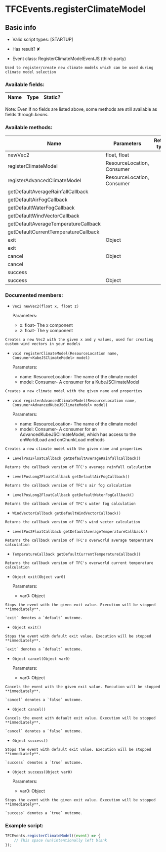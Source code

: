 # TFCEvents.registerClimateModel

## Basic info

- Valid script types: [STARTUP]

- Has result? ✘

- Event class: RegisterClimateModelEventJS (third-party)

```
Used to register/create new climate models which can be used during climate model selection
```

### Available fields:

| Name | Type | Static? |
| ---- | ---- | ------- |

Note: Even if no fields are listed above, some methods are still available as fields through *beans*.

### Available methods:

| Name | Parameters | Return type | Static? |
| ---- | ---------- | ----------- | ------- |
| newVec2 | float, float |  | Vec2 | ✘ |
| registerClimateModel | ResourceLocation, Consumer<KubeJSClimateModel> |  | void | ✘ |
| registerAdvancedClimateModel | ResourceLocation, Consumer<AdvancedKubeJSClimateModel> |  | void | ✘ |
| getDefaultAverageRainfallCallback |  |  | LevelPos2FloatCallback | ✘ |
| getDefaultAirFogCallback |  |  | LevelPosLong2FloatCallback | ✘ |
| getDefaultWaterFogCallback |  |  | LevelPosLong2FloatCallback | ✘ |
| getDefaultWindVectorCallback |  |  | WindVectorCallback | ✘ |
| getDefaultAverageTemperatureCallback |  |  | LevelPos2FloatCallback | ✘ |
| getDefaultCurrentTemperatureCallback |  |  | TemperatureCallback | ✘ |
| exit | Object |  | Object | ✘ |
| exit |  |  | Object | ✘ |
| cancel | Object |  | Object | ✘ |
| cancel |  |  | Object | ✘ |
| success |  |  | Object | ✘ |
| success | Object |  | Object | ✘ |


### Documented members:

- `Vec2 newVec2(float x, float z)`

  Parameters:
  - x: float- The x component
  - z: float- The y component

```
Creates a new Vec2 with the given x and y values, used for creating custom wind vectors in your models
```

- `void registerClimateModel(ResourceLocation name, Consumer<KubeJSClimateModel> model)`

  Parameters:
  - name: ResourceLocation- The name of the climate model
  - model: Consumer<KubeJSClimateModel>- A consumer for a KubeJSClimateModel

```
Creates a new climate model with the given name and properties
```

- `void registerAdvancedClimateModel(ResourceLocation name, Consumer<AdvancedKubeJSClimateModel> model)`

  Parameters:
  - name: ResourceLocation- The name of the climate model
  - model: Consumer<AdvancedKubeJSClimateModel>- A consumer for an AdvancedKubeJSClimateModel, which has access to the onWorldLoad and onChunkLoad methods

```
Creates a new climate model with the given name and properties
```

- `LevelPos2FloatCallback getDefaultAverageRainfallCallback()`
```
Returns the callback version of TFC's average rainfall calculation
```

- `LevelPosLong2FloatCallback getDefaultAirFogCallback()`
```
Returns the callback version of TFC's air fog calculation
```

- `LevelPosLong2FloatCallback getDefaultWaterFogCallback()`
```
Returns the callback version of TFC's water fog calculation
```

- `WindVectorCallback getDefaultWindVectorCallback()`
```
Returns the callback version of TFC's wind vector calculation
```

- `LevelPos2FloatCallback getDefaultAverageTemperatureCallback()`
```
Returns the callback version of TFC's overworld average temperature calculation
```

- `TemperatureCallback getDefaultCurrentTemperatureCallback()`
```
Returns the callback version of TFC's overworld current temperature calculation
```

- `Object exit(Object var0)`

  Parameters:
  - var0: Object

```
Stops the event with the given exit value. Execution will be stopped **immediately**.

`exit` denotes a `default` outcome.
```

- `Object exit()`
```
Stops the event with default exit value. Execution will be stopped **immediately**.

`exit` denotes a `default` outcome.
```

- `Object cancel(Object var0)`

  Parameters:
  - var0: Object

```
Cancels the event with the given exit value. Execution will be stopped **immediately**.

`cancel` denotes a `false` outcome.
```

- `Object cancel()`
```
Cancels the event with default exit value. Execution will be stopped **immediately**.

`cancel` denotes a `false` outcome.
```

- `Object success()`
```
Stops the event with default exit value. Execution will be stopped **immediately**.

`success` denotes a `true` outcome.
```

- `Object success(Object var0)`

  Parameters:
  - var0: Object

```
Stops the event with the given exit value. Execution will be stopped **immediately**.

`success` denotes a `true` outcome.
```



### Example script:

```js
TFCEvents.registerClimateModel((event) => {
	// This space (un)intentionally left blank
});
```

